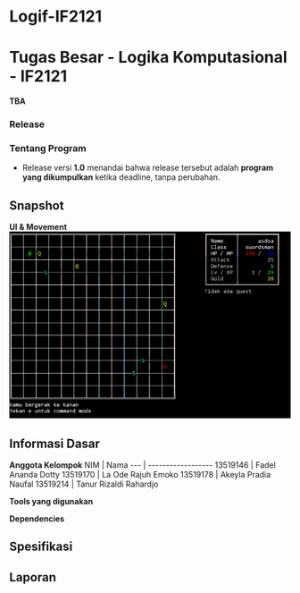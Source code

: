 # Logif-IF2121
# Tugas Besar - Logika Komputasional - IF2121
<!-- FAQ Link https://docs.google.com/spreadsheets/d/1QkNJaG0cs0F3fyr8cIbdDV4myj_dXvvyGqcqPybjT2A/edit#gid=0 -->
<!-- TODO : Add information -->
**TBA**
### Release
<!-- [v1.0](https://github.com/Lock1/Algeo02-19146/releases/tag/v1.0) -->


### Tentang Program
- Release versi **1.0** menandai bahwa release tersebut adalah **program yang dikumpulkan** ketika deadline, tanpa perubahan.
<!-- - Direkomendasikan untuk menggunakan versi Node.js yang sama dengan Node.js yang digunakan pada proses development.
- Aplikasi terletak pada folder **my-app**. -->


<!-- ### Instalasi dan Menjalankan Aplikasi
- Aplikasi dapat diinstall secara manual dengan mengetikkan command **npm install** diterminal windows pada folder **my-app**
- Setelah terinstall, dapat digunakan command **npm start** untuk dev-build atau **serve -s build** untuk production-build.
- Atau dapat menjalankan **install.bat** dan **run.bat** -->


<!-- ### Style kode
- Untuk backend karena tidak terbiasa dengan syntax umum javascript, digunakan style code yang mirip dengan java.
- Seluruh kode
- Indentasi dan penempatan bracket dijaga konsisten. -->

## Snapshot

<!-- **Search** \ -->
<!-- ![Search Query](/other/img/search-query.gif) \ -->
**UI & Movement**
![UI](/other/img/ui.gif)

<!-- **How to Use** \
![How to Use](/other/img/how-to-use.gif) -->
<!-- **Main Menu** \
![Main Menu](/src/readme/mainmenu.gif) \

**Gauss-Jordan Elimination** \
![Gauss Jordan Elimination](/src/readme/gjelimination.gif) -->


## Informasi Dasar
<!-- Data                 | Isi
----                 | ---
Tahun Ajaran         | 2021
Tanggal Mulai        | 31 Oktober 2020
Tanggal Selesai      | 15 November 2020
Tanggal Pengumpulan  | 16 November 2020
Kelas                | 2
Dosen                | Rinaldi Munir
Asisten              | Michael Hans
Kelompok             | 26 -->


**Anggota Kelompok**
NIM      | Nama
---      | ------------------
13519146 | Fadel Ananda Dotty
13519170 | La Ode Rajuh Emoko
13519178 | Akeyla Pradia Naufal
13519214 | Tanur Rizaldi Rahardjo


**Tools yang digunakan**
<!-- Komponen      | Menggunakan
--------      | -----------
Node.js       | 15.0.1
Firebase      | Cloud Database    -->


**Dependencies**
<!-- Komponen    | Menggunakan
--------    | -----------
React       | 17.0.1
Bootstrap   | 4.5.3
Material-UI | 4.11
SastrawiJS  | 1.0.3 -->


## Spesifikasi
<!-- **Status : Done** :green_square: \
**9 / 9**
Spesifikasi               | Status
-----------               | ------
File I/O                  | :green_square:
Firebase GET POST Request | :green_square:
Database processing       | :green_square:
Stemming                  | :green_square:
Stopwords stripping       | :green_square:
String processing         | :green_square:
Query processing          | :green_square:
Front-end                 | :green_square:
Front-end integration     | :green_square: -->


<!-- **Bonus** \ -->
<!-- **Status : Done** :green_square:
Spesifikasi   | Status
-----------   | ------
HTML Scrapper | :green_square: -->


## Laporan
<!-- **Status : Done** :green_square: \
**6 / 6**
Bab                   | Status
---                   | ------
Deskripsi Masalah     | :green_square:
Landasan Teori        | :green_square:
Implementasi Program  | :green_square:
Eksperimen            | :green_square:
Kesimpulan            | :green_square:
Daftar Pustaka        | :green_square: -->
